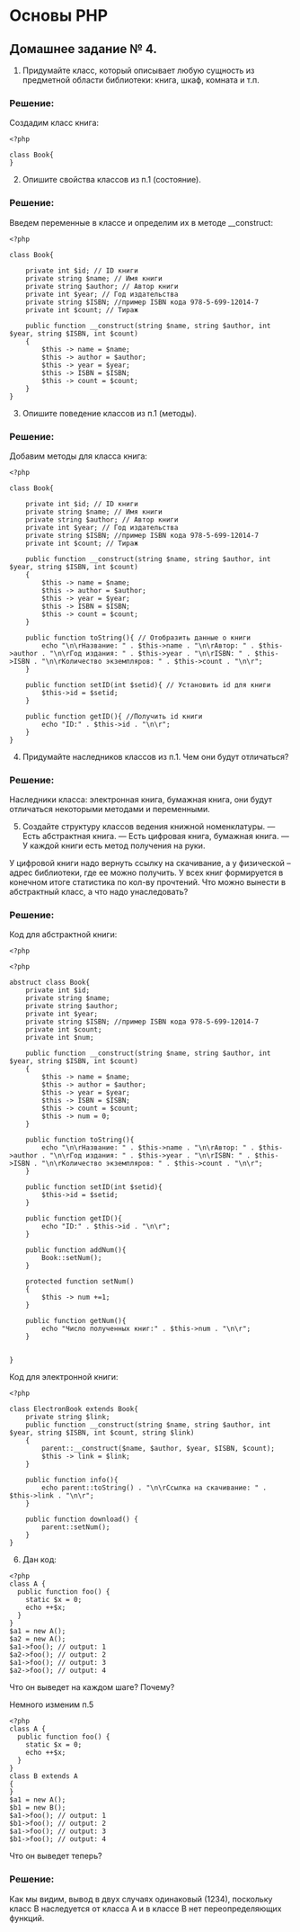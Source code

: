 # Основы PHP

## Домашнее задание № 4.

1. Придумайте класс, который описывает любую сущность из предметной области библиотеки: книга, шкаф, комната и т.п.

### Решение:

Создадим класс книга:

```
<?php

class Book{
}
```

2. Опишите свойства классов из п.1 (состояние).

### Решение:

Введем переменные в классе и определим их в методе __construct:

```
<?php

class Book{

    private int $id; // ID книги
    private string $name; // Имя книги
    private string $author; // Автор книги
    private int $year; // Год издательства
    private string $ISBN; //пример ISBN кода 978-5-699-12014-7
    private int $count; // Тираж

    public function __construct(string $name, string $author, int $year, string $ISBN, int $count)
    {
        $this -> name = $name;
        $this -> author = $author;
        $this -> year = $year;
        $this -> ISBN = $ISBN;
        $this -> count = $count;
    }
}
```

3. Опишите поведение классов из п.1 (методы).

### Решение:

Добавим методы для класса книга:

```
<?php

class Book{

    private int $id; // ID книги
    private string $name; // Имя книги
    private string $author; // Автор книги
    private int $year; // Год издательства
    private string $ISBN; //пример ISBN кода 978-5-699-12014-7
    private int $count; // Тираж

    public function __construct(string $name, string $author, int $year, string $ISBN, int $count)
    {
        $this -> name = $name;
        $this -> author = $author;
        $this -> year = $year;
        $this -> ISBN = $ISBN;
        $this -> count = $count;
    }

    public function toString(){ // Отобразить данные о книги
        echo "\n\rНазвание: " . $this->name . "\n\rАвтор: " . $this->author . "\n\rГод издания: " . $this->year . "\n\rISBN: " . $this->ISBN . "\n\rКоличество экземпляров: " . $this->count . "\n\r";
    }

    public function setID(int $setid){ // Установить id для книги
        $this->id = $setid;
    }

    public function getID(){ //Получить id книги
        echo "ID:" . $this->id . "\n\r";
    }
}
```

4. Придумайте наследников классов из п.1. Чем они будут отличаться?

### Решение:

Наследники класса: электронная книга, бумажная книга, они будут отличаться некоторыми методами и переменными.

5. Создайте структуру классов ведения книжной номенклатуры.
— Есть абстрактная книга.
— Есть цифровая книга, бумажная книга.
— У каждой книги есть метод получения на руки.

У цифровой книги надо вернуть ссылку на скачивание, а у физической – адрес библиотеки, где ее можно получить. У всех книг формируется в конечном итоге статистика по кол-ву прочтений.
Что можно вынести в абстрактный класс, а что надо унаследовать?

### Решение:

Код для абстрактной книги:

```
<?php

<?php

abstruct class Book{
    private int $id;
    private string $name;
    private string $author;
    private int $year;
    private string $ISBN; //пример ISBN кода 978-5-699-12014-7
    private int $count;
    private int $num;

    public function __construct(string $name, string $author, int $year, string $ISBN, int $count)
    {
        $this -> name = $name;
        $this -> author = $author;
        $this -> year = $year;
        $this -> ISBN = $ISBN;
        $this -> count = $count;
        $this -> num = 0;
    }

    public function toString(){
        echo "\n\rНазвание: " . $this->name . "\n\rАвтор: " . $this->author . "\n\rГод издания: " . $this->year . "\n\rISBN: " . $this->ISBN . "\n\rКоличество экземпляров: " . $this->count . "\n\r";
    }

    public function setID(int $setid){
        $this->id = $setid;
    }

    public function getID(){
        echo "ID:" . $this->id . "\n\r";
    }

    public function addNum(){
        Book::setNum();
    }

    protected function setNum()
    {
        $this -> num +=1;
    }

    public function getNum(){
        echo "Число полученных книг:" . $this->num . "\n\r";
    }

    
}
```

Код для электронной книги:

```
<?php

class ElectronBook extends Book{
    private string $link;
    public function __construct(string $name, string $author, int $year, string $ISBN, int $count, string $link)
    {
        parent::__construct($name, $author, $year, $ISBN, $count);
        $this -> link = $link;
    }

    public function info(){
        echo parent::toString() . "\n\rСсылка на скачивание: " . $this->link . "\n\r";        
    }

    public function download() {
        parent::setNum();
    }
}
```

6. Дан код:

```
<?php
class A {
  public function foo() {
    static $x = 0;
    echo ++$x;
  }
}
$a1 = new A();
$a2 = new A();
$a1->foo(); // output: 1
$a2->foo(); // output: 2
$a1->foo(); // output: 3
$a2->foo(); // output: 4
```

Что он выведет на каждом шаге? Почему?

Немного изменим п.5

```
<?php
class A {
  public function foo() {
    static $x = 0;
    echo ++$x;
  }
}
class B extends A
{
}
$a1 = new A();
$b1 = new B();
$a1->foo(); // output: 1
$b1->foo(); // output: 2
$a1->foo(); // output: 3
$b1->foo(); // output: 4
```

Что он выведет теперь?

### Решение:

Как мы видим, вывод в двух случаях одинаковый (1234), поскольку класс B наследуется от класса A и в классе B нет переопределяющих функций.
